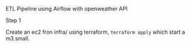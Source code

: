 ETL Pipeline using Airflow with openweather API

Step 1

Create an ec2 fron infra/ using terraform, `terraform apply` which start a m3.small.